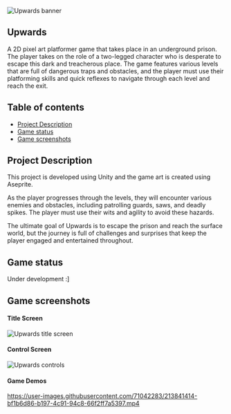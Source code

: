 ![Upwards banner](https://user-images.githubusercontent.com/71042283/213835742-f78b725b-fb21-462b-8786-07de33151c1e.png)

## Upwards
A 2D pixel art platformer game that takes place in an underground prison. The player takes on the role of a two-legged character who is desperate to escape this dark and treacherous place. The game features various levels that are full of dangerous traps and obstacles, and the player must use their platforming skills and quick reflexes to navigate through each level and reach the exit.

## Table of contents 
* [Project Description](#project-description)
* [Game status](#game-status)
* [Game screenshots](#game-screenshots)

## Project Description
This project is developed using Unity and the game art is created using Aseprite. 

As the player progresses through the levels, they will encounter various enemies and obstacles, including patrolling guards, saws, and deadly spikes. The player must use their wits and agility to avoid these hazards. 

The ultimate goal of Upwards is to escape the prison and reach the surface world, but the journey is full of challenges and surprises that keep the player engaged and entertained throughout.

## Game status 
Under development :]

## Game screenshots
#### Title Screen
![Upwards title screen](https://user-images.githubusercontent.com/71042283/213835833-48e9efd2-4bb6-4a8d-b24c-58b7475a171e.png)

#### Control Screen
![Upwards controls](https://user-images.githubusercontent.com/71042283/213838386-dec4c461-f322-4595-87d1-83727f40d54e.gif)

#### Game Demos
https://user-images.githubusercontent.com/71042283/213841414-bf1b6d86-b197-4c91-94c8-66f2ff7a5397.mp4
